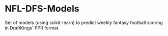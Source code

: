 # NFL-DFS-Models
Set of models (using scikit-learn) to predict weekly fantasy football scoring in DraftKings' PPR format.
